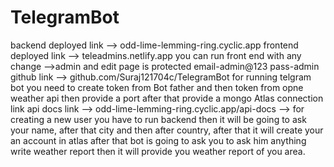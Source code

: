 # TelegramBot 

backend deployed link --> odd-lime-lemming-ring.cyclic.app
frontend deployed link --> teleadmins.netlify.app
you can run front end with any change
-->admin and edit page is protected
email-admin@123
pass-admin
github link --> github.com/Suraj121704c/TelegramBot
for running telgram bot you need to create token from Bot father and then
token from opne weather api then provide a port after that provide a mongo Atlas connection link
api docs link --> odd-lime-lemming-ring.cyclic.app/api-docs
--> for creating a new user you have to run backend then it will be going to ask your name, after that city and then after country, after that it will create your an account in atlas after that bot is going to ask you to ask him anything write weather report then it will provide you weather report of you area.

